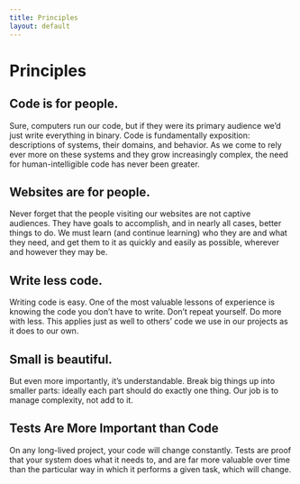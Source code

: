 ```yaml
---
title: Principles
layout: default
---
```


# Principles

## Code is for people.

Sure, computers run our code, but if they were its primary audience we’d just write everything in binary. Code is fundamentally exposition: descriptions of systems, their domains, and behavior. As we come to rely ever more on these systems and they grow increasingly complex, the need for human-intelligible code has never been greater.

## Websites are for people.

Never forget that the people visiting our websites are not captive audiences. They have goals to accomplish, and in nearly all cases, better things to do. We must learn (and continue learning) who they are and what they need, and get them to it as quickly and easily as possible, wherever and however they may be.

## Write less code.

Writing code is easy. One of the most valuable lessons of experience is knowing the code you don’t have to write. Don’t repeat yourself. Do more with less. This applies just as well to others’ code we use in our projects as it does to our own.

## Small is beautiful.

But even more importantly, it’s understandable. Break big things up into smaller parts: ideally each part should do exactly one thing. Our job is to manage complexity, not add to it.

## Tests Are More Important than Code

On any long-lived project, your code will change constantly. Tests are proof that your system does what it needs to, and are far more valuable over time than the particular way in which it performs a given task, which will change.
